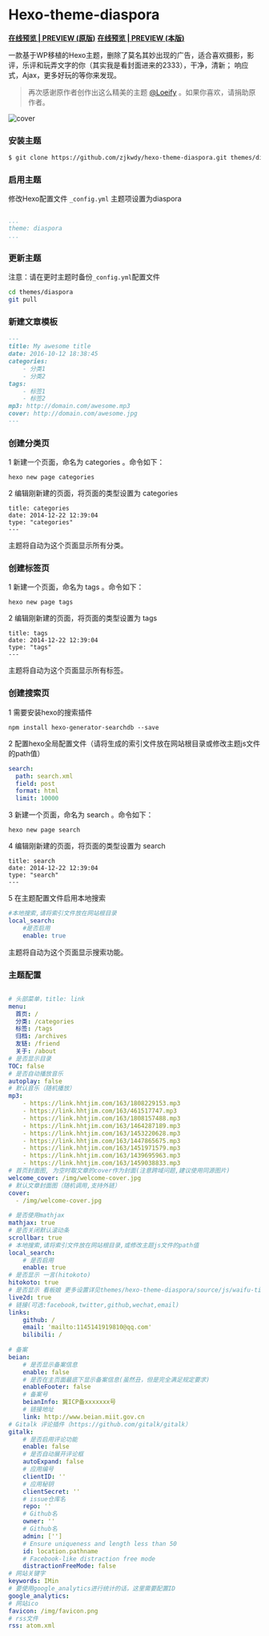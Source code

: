 # Hexo-theme-diaspora


**[在线预览 | PREVIEW (原版)](http://fech.in)**
**[在线预览 | PREVIEW (本版)](https://wdsjimin.gitee.io)**

一款基于WP移植的Hexo主题，删除了莫名其妙出现的广告，适合喜欢摄影，影评，乐评和玩弄文字的你（其实我是看封面进来的2333），干净，清新； 响应式，Ajax，更多好玩的等你来发现。 
> 再次感谢原作者创作出这么精美的主题 [@Loeify](https://github.com/LoeiFy/Diaspora) 。如果你喜欢，请捐助原作者。

![cover](https://fech.in/static/images/Diaspora.jpg)


### 安装主题

``` bash
$ git clone https://github.com/zjkwdy/hexo-theme-diaspora.git themes/diaspora
```


### 启用主题

修改Hexo配置文件 `_config.yml` 主题项设置为diaspora


``` yaml

...
theme: diaspora
...
```
### 更新主题

注意：请在更时主题时备份`_config.yml`配置文件

``` bash
cd themes/diaspora
git pull
```


### 新建文章模板

``` markdown
---
title: My awesome title
date: 2016-10-12 18:38:45
categories: 
    - 分类1
    - 分类2
tags: 
    - 标签1
    - 标签2
mp3: http://domain.com/awesome.mp3
cover: http://domain.com/awesome.jpg
---
```

### 创建分类页
1 新建一个页面，命名为 categories 。命令如下：
```
hexo new page categories
```
2 编辑刚新建的页面，将页面的类型设置为 categories
``` 
title: categories
date: 2014-12-22 12:39:04
type: "categories"
---
```
主题将自动为这个页面显示所有分类。

### 创建标签页
1 新建一个页面，命名为 tags 。命令如下：
```
hexo new page tags
```
2 编辑刚新建的页面，将页面的类型设置为 tags
```
title: tags
date: 2014-12-22 12:39:04
type: "tags"
---
```
主题将自动为这个页面显示所有标签。

### 创建搜索页

1 需要安装hexo的搜索插件
```
npm install hexo-generator-searchdb --save
```

2 配置hexo全局配置文件（请将生成的索引文件放在网站根目录或修改主题js文件的path值）
```yml
search:
  path: search.xml
  field: post
  format: html
  limit: 10000
```

3 新建一个页面，命名为 search 。命令如下：
```
hexo new page search
```
4 编辑刚新建的页面，将页面的类型设置为 search
```
title: search
date: 2014-12-22 12:39:04
type: "search"
---
```

5 在主题配置文件启用本地搜索
```yml
#本地搜索,请将索引文件放在网站根目录
local_search:
    #是否启用
    enable: true

```

主题将自动为这个页面显示搜索功能。



### 主题配置
```yml

# 头部菜单，title: link
menu:
  首页: /
  分类: /categories
  标签: /tags
  归档: /archives 
  友链: /friend 
  关于: /about
# 是否显示目录
TOC: false
# 是否自动播放音乐
autoplay: false
# 默认音乐（随机播放）
mp3: 
    - https://link.hhtjim.com/163/1808229153.mp3
    - https://link.hhtjim.com/163/461517747.mp3
    - https://link.hhtjim.com/163/1808157488.mp3
    - https://link.hhtjim.com/163/1464287189.mp3
    - https://link.hhtjim.com/163/1453220628.mp3
    - https://link.hhtjim.com/163/1447865675.mp3
    - https://link.hhtjim.com/163/1451971579.mp3
    - https://link.hhtjim.com/163/1439695963.mp3
    - https://link.hhtjim.com/163/1459038833.mp3
# 首页封面图, 为空时取文章的cover作为封面(注意跨域问题,建议使用同源图片)
welcome_cover: /img/welcome-cover.jpg
# 默认文章封面图（随机调用,支持外链）
cover: 
  - /img/welcome-cover.jpg
 
# 是否使用mathjax
mathjax: true
# 是否关闭默认滚动条
scrollbar: true
# 本地搜索,请将索引文件放在网站根目录,或修改主题js文件的path值
local_search:
    # 是否启用
    enable: true
# 是否显示 一言(hitokoto)
hitokoto: true
# 是否显示 看板娘 更多设置详见themes/hexo-theme-diaspora/source/js/waifu-tips.js
live2d: true
# 链接(可选:facebook,twitter,github,wechat,email)
links:
    github: /
    email: 'mailto:1145141919810@qq.com'
    bilibili: /
  
# 备案
beian: 
    # 是否显示备案信息
    enable: false
    # 是否在主页面最底下显示备案信息(虽然丑，但是完全满足规定要求)
    enableFooter: false
    # 备案号
    beianInfo: 冀ICP备xxxxxxx号
    # 链接地址
    link: http://www.beian.miit.gov.cn
# Gitalk 评论插件（https://github.com/gitalk/gitalk）
gitalk:
    # 是否启用评论功能
    enable: false
    # 是否自动展开评论框
    autoExpand: false
    # 应用编号
    clientID: ''
    # 应用秘钥
    clientSecret: ''
    # issue仓库名
    repo: ''
    # Github名
    owner: ''
    # Github名
    admin: ['']
    # Ensure uniqueness and length less than 50
    id: location.pathname
    # Facebook-like distraction free mode
    distractionFreeMode: false
# 网站关键字
keywords: IMin
# 要使用google_analytics进行统计的话，这里需要配置ID
google_analytics: 
# 网站ico
favicon: /img/favicon.png
# rss文件
rss: atom.xml

```

